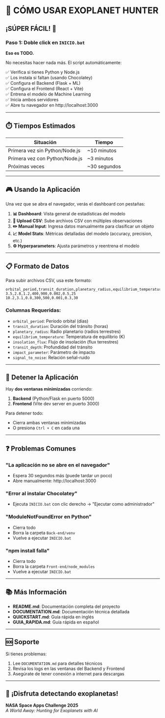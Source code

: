 # 🚀 CÓMO USAR EXOPLANET HUNTER

## ¡SÚPER FÁCIL! 🎉

### Paso 1: Doble click en `INICIO.bat`

**Eso es TODO.** 

No necesitas hacer nada más. El script automáticamente:

✅ Verifica si tienes Python y Node.js  
✅ Los instala si faltan (usando Chocolatey)  
✅ Configura el Backend (Flask + ML)  
✅ Configura el Frontend (React + Vite)  
✅ Entrena el modelo de Machine Learning  
✅ Inicia ambos servidores  
✅ Abre tu navegador en http://localhost:3000  

---

## ⏱️ Tiempos Estimados

| Situación | Tiempo |
|-----------|--------|
| Primera vez sin Python/Node.js | ~10 minutos |
| Primera vez con Python/Node.js | ~3 minutos |
| Próximas veces | ~30 segundos |

---

## 🎮 Usando la Aplicación

Una vez que se abra el navegador, verás el dashboard con pestañas:

1. **📊 Dashboard**: Vista general de estadísticas del modelo
2. **📁 Upload CSV**: Sube archivos CSV con múltiples observaciones
3. **✏️ Manual Input**: Ingresa datos manualmente para clasificar un objeto
4. **📈 Model Stats**: Métricas detalladas del modelo (accuracy, precision, etc.)
5. **⚙️ Hyperparameters**: Ajusta parámetros y reentrena el modelo

---

## 📋 Formato de Datos

Para subir archivos CSV, usa este formato:

```csv
orbital_period,transit_duration,planetary_radius,equilibrium_temperature,insolation_flux,transit_depth,impact_parameter,signal_to_noise
3.5,2.8,1.2,400,900,0.002,0.5,25
10.2,3.1,0.8,300,500,0.001,0.3,30
```

### Columnas Requeridas:
- `orbital_period`: Período orbital (días)
- `transit_duration`: Duración del tránsito (horas)
- `planetary_radius`: Radio planetario (radios terrestres)
- `equilibrium_temperature`: Temperatura de equilibrio (K)
- `insolation_flux`: Flujo de insolación (flux terrestres)
- `transit_depth`: Profundidad del tránsito
- `impact_parameter`: Parámetro de impacto
- `signal_to_noise`: Relación señal-ruido

---

## 🛑 Detener la Aplicación

Hay **dos ventanas minimizadas** corriendo:

1. **Backend** (Python/Flask en puerto 5000)
2. **Frontend** (Vite dev server en puerto 3000)

Para detener todo:
- Cierra ambas ventanas minimizadas
- O presiona `Ctrl + C` en cada una

---

## ❓ Problemas Comunes

### "La aplicación no se abre en el navegador"
- Espera 30 segundos más (puede tardar un poco)
- Abre manualmente: http://localhost:3000

### "Error al instalar Chocolatey"
- Ejecuta `INICIO.bat` con clic derecho → "Ejecutar como administrador"

### "ModuleNotFoundError en Python"
- Cierra todo
- Borra la carpeta `Back-end/venv`
- Vuelve a ejecutar `INICIO.bat`

### "npm install falla"
- Cierra todo
- Borra la carpeta `Front-end/node_modules`
- Vuelve a ejecutar `INICIO.bat`

---

## 📚 Más Información

- **README.md**: Documentación completa del proyecto
- **DOCUMENTATION.md**: Documentación técnica detallada
- **QUICKSTART.md**: Guía rápida en inglés
- **GUIA_RAPIDA.md**: Guía rápida en español

---

## 🆘 Soporte

Si tienes problemas:
1. Lee `DOCUMENTATION.md` para detalles técnicos
2. Revisa los logs en las ventanas del Backend y Frontend
3. Asegúrate de tener conexión a internet para descargas

---

## 🎉 ¡Disfruta detectando exoplanetas!

**NASA Space Apps Challenge 2025**  
*A World Away: Hunting for Exoplanets with AI*
